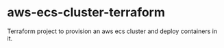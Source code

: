 # aws-ecs-cluster-terraform
Terraform project to provision an aws ecs cluster and deploy containers in it.
